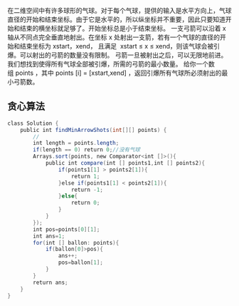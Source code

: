 在二维空间中有许多球形的气球。对于每个气球，提供的输入是水平方向上，气球直径的开始和结束坐标。由于它是水平的，所以纵坐标并不重要，因此只要知道开始和结束的横坐标就足够了。开始坐标总是小于结束坐标。
一支弓箭可以沿着 x 轴从不同点完全垂直地射出。在坐标 x 处射出一支箭，若有一个气球的直径的开始和结束坐标为 xstart，xend， 且满足  xstart ≤ x ≤ xend，则该气球会被引爆。可以射出的弓箭的数量没有限制。 弓箭一旦被射出之后，可以无限地前进。我们想找到使得所有气球全部被引爆，所需的弓箭的最小数量。
给你一个数组 points ，其中 points [i] = [xstart,xend] ，返回引爆所有气球所必须射出的最小弓箭数。

## 贪心算法
```java
class Solution {
    public int findMinArrowShots(int[][] points) {
        //
        int length = points.length;
        if(length == 0) return 0;//没有气球
        Arrays.sort(points, new Comparator<int []>(){
            public int compare(int [] points1,int [] points2){
                if(points1[1] > points2[1]){
                    return 1;
                }else if(points1[1] < points2[1]){
                    return -1;
                }else{
                    return 0;
                }
            }
        });
        int pos=points[0][1];
        int ans=1;
        for(int [] ballon: points){
            if(ballon[0]>pos){
                ans++;
                pos=ballon[1];
            }
        }
        return ans;
    }
}

```

